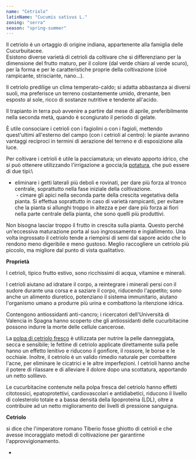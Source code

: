 ```yaml
---
name: "Cetriolo"
latinName: "Cucumis sativus L."
zoning: "serra"
season: "spring-summer"
---
```


Il cetriolo è un ortaggio di origine indiana, appartenente alla
famiglia delle Cucurbuitacee.\
Esistono diverse varietà di cetrioli da coltivare che si differenziano
per la dimensione del frutto maturo, per il colore (dal verde chiaro al
verde scuro), per la forma e per le caratteristiche proprie della
coltivazione (cioè rampicante, strisciante, nano...).

Il cetriolo predilige un clima temperato-caldo; si
adatta abbastanza ai diversi suoli, ma preferisce un terreno
costantemente umido, drenante, ben esposto al sole, ricco di sostanze
nutritive e tendente all'acido.

Il trapianto in terra può avvenire a partire dal mese di aprile,
preferibilmente nella seconda metà, quando è scongiurato il
periodo di gelate.

È utile consociare i cetrioli con i fagiolini o con i fagioli, mettendo
quest'ultimi all'esterno del campo (con i cetrioli al centro): le piante
avranno vantaggi reciproci in termini di aerazione del terreno e di
esposizione alla luce.

Per coltivare i cetrioli è utile la pacciamatura; un elevato
apporto idrico, che si può ottenere utilizzando l'irrigazione a
goccia;la [potatura](https://www.coltivazionebiologica.it/attrezzi-per-la-potatura/),
che può essere di due tipi:\
- eliminare i getti laterali più deboli e rovinati, per dare più forza
al tronco centrale, soprattutto nella fase iniziale della
coltivazione.\
 - cimare gli apici nella seconda parte della crescita
vegetativa della pianta. Si effettua soprattutto in caso di varietà
rampicanti, per evitare che la pianta si allunghi troppo in altezza e
per dare più forza ai fiori nella parte centrale della pianta, che sono
quelli più produttivi. 

Non bisogna lasciar troppo il frutto in crescita sulla pianta. Questo
perché un'eccessiva maturazione porta al suo ingrossamento e
ingiallimento. Una volta ingrossato il cetriolo tende a riempirsi di
semi dal sapore acido che lo rendono meno digeribile e meno gustoso.
Meglio raccogliere un cetriolo più piccolo, ma migliore dal punto di
vista qualitativo.

**Proprietà**

I cetrioli, tipico frutto estivo, sono ricchissimi di acqua, vitamine e
minerali.

I cetrioli aiutano ad idratare il corpo, a reintegrare i minerali persi
con il sudore durante una corsa e a saziare il corpo, riducendo
l'appetito; sono anche un alimento diuretico, potenziano il sistema
immunitario, aiutano l'organismo umano a produrre più urina e combattono
la ritenzione idrica.

Contengono antiossidanti anti-cancro; i ricercatori dell'Università di
Valencia in Spagna hanno scoperto che gli antiossidanti delle
cucurbitacine possono indurre la morte delle cellule cancerose.

La [polpa di cetriolo
fresco](https://www.cedior.com/gli-utilizzi-del-cetriolo-in-cucina-e-non-solo/) è
utilizzata per nutrire la pelle danneggiata, secca e sensibile; le
fettine di cetriolo applicate direttamente sulla pelle hanno un effetto
lenitivo e riducono il gonfiore, il rossore, le borse e le occhiaie.
Inoltre, il cetriolo è un valido rimedio naturale per combattere l'acne,
per eliminare le cicatrici e le altre imperfezioni. I cetrioli hanno
anche il potere di rilassare e di alleviare il dolore dopo una
scottatura, apportando un netto sollievo.

Le cucurbitacine contenute nella polpa fresca del cetriolo hanno effetti
citotossici, epatoprotettivi, cardiovascolari e antidiabetici, riducono
il livello di colesterolo totale e a bassa densità della lipoproteina
(LDL), oltre a contribuire ad un netto miglioramento dei livelli di
pressione sanguigna.

**Cetriolo**

si dice che l\'imperatore romano Tiberio fosse ghiotto di cetrioli e che
avesse incoraggiato metodi di coltivazione per garantirne
l\'approvvigionamento.

- 
